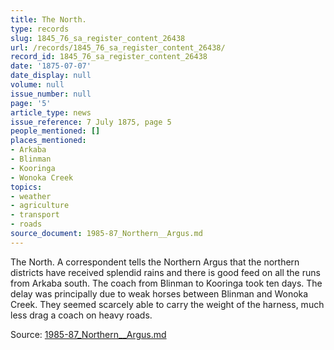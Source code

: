 ```yaml
---
title: The North.
type: records
slug: 1845_76_sa_register_content_26438
url: /records/1845_76_sa_register_content_26438/
record_id: 1845_76_sa_register_content_26438
date: '1875-07-07'
date_display: null
volume: null
issue_number: null
page: '5'
article_type: news
issue_reference: 7 July 1875, page 5
people_mentioned: []
places_mentioned:
- Arkaba
- Blinman
- Kooringa
- Wonoka Creek
topics:
- weather
- agriculture
- transport
- roads
source_document: 1985-87_Northern__Argus.md
---
```


The North.  A correspondent tells the Northern Argus that the northern districts have received splendid rains and there is good feed on all the runs from Arkaba south.  The coach from Blinman to Kooringa took ten days.  The delay was principally due to weak horses between Blinman and Wonoka Creek.  They seemed scarcely able to carry the weight of the harness, much less drag a coach on heavy roads.

Source: [1985-87_Northern__Argus.md](/downloads/markdown/1985-87_Northern__Argus.md)
